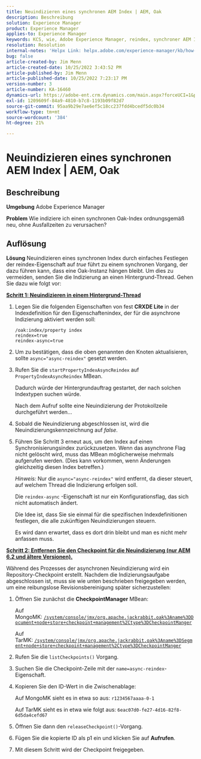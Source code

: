 ```yaml
---
title: Neuindizieren eines synchronen AEM Index | AEM, Oak
description: Beschreibung
solution: Experience Manager
product: Experience Manager
applies-to: Experience Manager
keywords: KCS, wie, Adobe Experience Manager, reindex, synchroner AEM Index, Oak
resolution: Resolution
internal-notes: 'Helpx Link: helpx.adobe.com/experience-manager/kb/how-to-reindex-a-synchronous-AEM-index-AEM-Oak.html'
bug: false
article-created-by: Jim Menn
article-created-date: 10/25/2022 3:43:52 PM
article-published-by: Jim Menn
article-published-date: 10/25/2022 7:23:17 PM
version-number: 3
article-number: KA-16460
dynamics-url: https://adobe-ent.crm.dynamics.com/main.aspx?forceUCI=1&pagetype=entityrecord&etn=knowledgearticle&id=c36388d0-7b54-ed11-bba2-6045bd006b4b
exl-id: 1209609f-84a9-4810-b7c8-1193b09f82d7
source-git-commit: 95aa9b29e7ae6ef5c18cc237fdd4bcedf5dc0b34
workflow-type: tm+mt
source-wordcount: '384'
ht-degree: 21%

---
```


# Neuindizieren eines synchronen AEM Index | AEM, Oak

## Beschreibung


<b>Umgebung</b>
Adobe Experience Manager

<b>Problem</b>
Wie indiziere ich einen synchronen Oak-Index ordnungsgemäß neu, ohne Ausfallzeiten zu verursachen?


## Auflösung


<b>Lösung</b>
Neuindizieren eines synchronen Index durch einfaches Festlegen der reindex-Eigenschaft auf *true* führt zu einem synchronen Vorgang, der dazu führen kann, dass eine Oak-Instanz hängen bleibt.
Um dies zu vermeiden, senden Sie die Indizierung an einen Hintergrund-Thread.
Gehen Sie dazu wie folgt vor:

<b><u>Schritt 1: Neuindizieren in einem Hintergrund-Thread</u></b>

1. Legen Sie die folgenden Eigenschaften von fest <b>CRXDE Lite</b> in der Indexdefinition für den Eigenschaftenindex, der für die asynchrone Indizierung aktiviert werden soll:<br>

   ```
   /oak:index/property index
   reindex=true
   reindex-async=true
   ```

2. Um zu bestätigen, dass die oben genannten den Knoten aktualisieren, sollte `async="async-reindex"` gesetzt werden.
3. Rufen Sie die `startPropertyIndexAsyncReindex` auf `PropertyIndexAsyncReindex` MBean.

   Dadurch würde der Hintergrundauftrag gestartet, der nach solchen Indextypen suchen würde.

   Nach dem Aufruf sollte eine Neuindizierung der Protokollzeile durchgeführt werden...
4. Sobald die Neuindizierung abgeschlossen ist, wird die Neuindizierungskennzeichnung auf *false*.
5. Führen Sie Schritt 3 erneut aus, um den Index auf einen Synchronisierungsindex zurückzusetzen. Wenn das asynchrone Flag nicht gelöscht wird, muss das MBean möglicherweise mehrmals aufgerufen werden. (Dies kann vorkommen, wenn Änderungen gleichzeitig diesen Index betreffen.)



   *Hinweis:* Nur die `async="async-reindex"` wird entfernt, da dieser steuert, auf welchem Thread die Indizierung erfolgen soll.

   Die `reindex-async` -Eigenschaft ist nur ein Konfigurationsflag, das sich nicht automatisch ändert.

   Die Idee ist, dass Sie sie einmal für die spezifischen Indexdefinitionen festlegen, die alle zukünftigen Neuindizierungen steuern.

   Es wird dann erwartet, dass es dort drin bleibt und man es nicht mehr anfassen muss.


<b><u>Schritt 2: Entfernen Sie den Checkpoint für die Neuindizierung (nur AEM 6.2 und ältere Versionen).</u></b>

Während des Prozesses der asynchronen Neuindizierung wird ein Repository-Checkpoint erstellt.
Nachdem die Indizierungsaufgabe abgeschlossen ist, muss sie wie unten beschrieben freigegeben werden, um eine reibungslose Revisionsbereinigung später sicherzustellen:

1. Öffnen Sie zunächst die <b>CheckpointManager</b> MBean:

   Auf MongoMK: [`/system/console/jmx/org.apache.jackrabbit.oak%3Aname%3DDocument+node+store+checkpoint+management%2Ctype%3DCheckpointManger`](http://localhost:4502/system/console/jmx/org.apache.jackrabbit.oak%3Aname%3DDocument+node+store+checkpoint+management%2Ctype%3DCheckpointManger)

   Auf TarMK: [`/system/console/jmx/org.apache.jackrabbit.oak%3Aname%3DSegment+node+store+checkpoint+management%2Ctype%3DCheckpointManger`](http://localhost:4502/system/console/jmx/org.apache.jackrabbit.oak%3Aname%3DSegment+node+store+checkpoint+management%2Ctype%3DCheckpointManger)


2. Rufen Sie die `listCheckpoints()` Vorgang.
3. Suchen Sie die Checkpoint-Zeile mit der `name=async-reindex`-Eigenschaft.
4. Kopieren Sie den ID-Wert in die Zwischenablage:

   Auf MongoMK sieht es in etwa so aus: `r1234567aaaa-0-1`

   Auf TarMK sieht es in etwa wie folgt aus: `6eac07d0-fe27-4d16-82f8-6d5da4cefd67`


5. Öffnen Sie dann den `releaseCheckpoint()`-Vorgang.
6. Fügen Sie die kopierte ID als p1 ein und klicken Sie auf <b>Aufrufen</b>.
7. Mit diesem Schritt wird der Checkpoint freigegeben.

